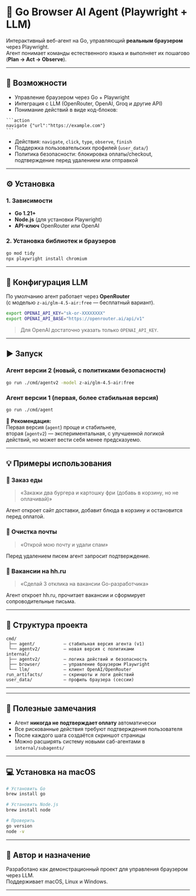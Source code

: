 # 🧠 Go Browser AI Agent (Playwright + LLM)

Интерактивный веб-агент на Go, управляющий **реальным браузером** через Playwright.  
Агент понимает команды естественного языка и выполняет их пошагово (**Plan → Act → Observe**).

---

## 🚀 Возможности

- Управление браузером через Go + Playwright
- Интеграция с LLM (OpenRouter, OpenAI, Groq и другие API)
- Понимание действий в виде код-блоков:
````text
```action
navigate {"url":"https://example.com"}
```
````
- Действия: `navigate`, `click`, `type`, `observe`, `finish`
- Поддержка пользовательских профилей (`user_data/`)
- Политика безопасности: блокировка оплаты/checkout, подтверждение перед удалением или отправкой

---

## ⚙️ Установка

### 1. Зависимости
- **Go 1.21+**
- **Node.js** (для установки Playwright)
- **API-ключ** OpenRouter или OpenAI

### 2. Установка библиотек и браузеров
```bash
go mod tidy
npx playwright install chromium
```

---

## 🔑 Конфигурация LLM

По умолчанию агент работает через **OpenRouter**  
(с моделью `z-ai/glm-4.5-air:free` — бесплатный вариант).

```bash
export OPENAI_API_KEY="sk-or-XXXXXXXX"
export OPENAI_API_BASE="https://openrouter.ai/api/v1"
```

> Для OpenAI достаточно указать только `OPENAI_API_KEY`.

---

## ▶️ Запуск

### Агент версии 2 (новый, с политиками безопасности)
```bash
go run ./cmd/agentv2 -model z-ai/glm-4.5-air:free
```

### Агент версии 1 (первая, более стабильная версия)
```bash
go run ./cmd/agent
```

🧩 **Рекомендация:**  
Первая версия (`agent`) проще и стабильнее,  
вторая (`agentv2`) — экспериментальная, с улучшенной логикой действий, но может вести себя менее предсказуемо.

---

## 💡 Примеры использования

### 🔹 Заказ еды
> «Закажи два бургера и картошку фри (добавь в корзину, но не оплачивай)»

Агент откроет сайт доставки, добавит блюда в корзину и остановится перед оплатой.

### 🔹 Очистка почты
> «Открой мою почту и удали спам»

Перед удалением писем агент запросит подтверждение.

### 🔹 Вакансии на hh.ru
> «Сделай 3 отклика на вакансии Go-разработчика»

Агент откроет hh.ru, прочитает вакансии и сформирует сопроводительные письма.

---

## 🧱 Структура проекта

```
cmd/
 ├── agent/           — стабильная версия агента (v1)
 └── agentv2/         — новая версия с политиками
internal/
 ├── agentv2/         — логика действий и безопасность
 ├── browser/         — управление браузером Playwright
 └── llm/             — клиент OpenAI/OpenRouter
run_artifacts/        — скриншоты и логи действий
user_data/            — профиль браузера (сессии)
```

---

---

## 🧩 Полезные замечания

- Агент **никогда не подтверждает оплату** автоматически
- Все рискованные действия требуют подтверждения пользователя
- После каждого шага создаётся скриншот страницы
- Можно расширять систему новыми саб-агентами в `internal/subagents/`

---

## 💻 Установка на macOS

```bash
# Установить Go
brew install go

# Установить Node.js
brew install node

# Проверить
go version
node -v
```

---

## 🧠 Автор и назначение

Разработано как демонстрационный проект для управления браузером через LLM.  
Поддерживает macOS, Linux и Windows.

---

